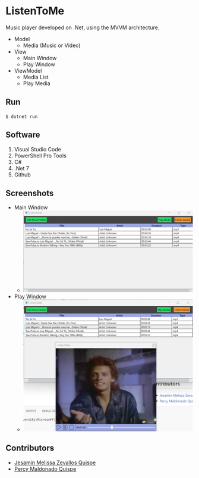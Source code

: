 # ListenToMe
Music player developed on .Net, using the MVVM architecture.

- Model
  - Media (Music or Video)
- View
  - Main Window
  - Play Window
- ViewModel
  - Media List
  - Play Media

## Run
```console
$ dotnet run
```

## Software
1.  Visual Studio Code
2.  PowerShell Pro Tools
3.  C#
4.  .Net 7
5.  Github

## Screenshots
- Main Window
  - ![Alt text](./Images/MainWindow.png "Main")
- Play Window
  - ![Alt text](./Images/PlayWindow.png "Play")
  
## Contributors
- [Jesamin Melissa Zevallos Quispe](https://github.com/Jesamin-30)
- [Percy Maldonado Quispe](https://github.com/maldonadoq)
